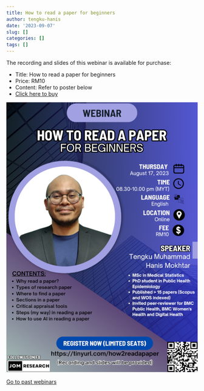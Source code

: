 ```yaml
---
title: How to read a paper for beginners
author: tengku-hanis
date: '2023-09-07'
slug: []
categories: []
tags: []
---
```


The recording and slides of this webinar is available for purchase:

- Title: How to read a paper for beginners
- Price: RM10
- Content: Refer to poster below
- [Click here to buy](https://docs.google.com/forms/d/e/1FAIpQLSeM8faF-oMyIbodmpbl7hgB3FFOKMogCQpZy3aDhouD70TIlA/viewform)

![](images/poster.png)

[Go to past webinars](https://jomresearch.netlify.app/webinars/#past-webinars)